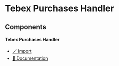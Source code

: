 # Tebex Purchases Handler

## Components

#### Tebex Purchases Handler

- [🪄 Import](https://inventor.gg/dash/share/component/FSilWIJZFUygukCVpvMy)
- [📙 Documentation](../t/d/how-to-use-tebex-with-your-inventor.gg-bot.md)
